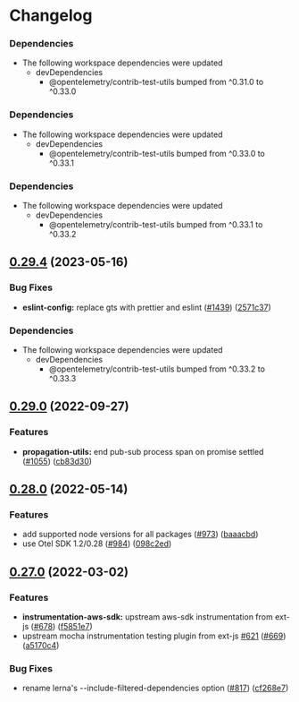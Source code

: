 # Changelog

### Dependencies

* The following workspace dependencies were updated
  * devDependencies
    * @opentelemetry/contrib-test-utils bumped from ^0.31.0 to ^0.33.0

### Dependencies

* The following workspace dependencies were updated
  * devDependencies
    * @opentelemetry/contrib-test-utils bumped from ^0.33.0 to ^0.33.1

### Dependencies

* The following workspace dependencies were updated
  * devDependencies
    * @opentelemetry/contrib-test-utils bumped from ^0.33.1 to ^0.33.2

## [0.29.4](https://github.com/open-telemetry/opentelemetry-js-contrib/compare/propagation-utils-v0.29.3...propagation-utils-v0.29.4) (2023-05-16)


### Bug Fixes

* **eslint-config:** replace gts with prettier and eslint ([#1439](https://github.com/open-telemetry/opentelemetry-js-contrib/issues/1439)) ([2571c37](https://github.com/open-telemetry/opentelemetry-js-contrib/commit/2571c371be1b5738442200cab2415b6a04c32aab))


### Dependencies

* The following workspace dependencies were updated
  * devDependencies
    * @opentelemetry/contrib-test-utils bumped from ^0.33.2 to ^0.33.3

## [0.29.0](https://github.com/open-telemetry/opentelemetry-js-contrib/compare/propagation-utils-v0.28.0...propagation-utils-v0.29.0) (2022-09-27)


### Features

* **propagation-utils:** end pub-sub process span on promise settled ([#1055](https://github.com/open-telemetry/opentelemetry-js-contrib/issues/1055)) ([cb83d30](https://github.com/open-telemetry/opentelemetry-js-contrib/commit/cb83d300582b4d485be56563634cd3859069004c))

## [0.28.0](https://github.com/open-telemetry/opentelemetry-js-contrib/compare/propagation-utils-v0.27.0...propagation-utils-v0.28.0) (2022-05-14)


### Features

* add supported node versions for all packages ([#973](https://github.com/open-telemetry/opentelemetry-js-contrib/issues/973)) ([baaacbd](https://github.com/open-telemetry/opentelemetry-js-contrib/commit/baaacbdd35ca4baab0afae64647aa8c0380ee4b7))
* use Otel SDK 1.2/0.28 ([#984](https://github.com/open-telemetry/opentelemetry-js-contrib/issues/984)) ([098c2ed](https://github.com/open-telemetry/opentelemetry-js-contrib/commit/098c2ed6f9c5ab7bd865685018c0777245aab3b7))

## [0.27.0](https://github.com/open-telemetry/opentelemetry-js-contrib/compare/propagation-utils-v0.26.0...propagation-utils-v0.27.0) (2022-03-02)


### Features

* **instrumentation-aws-sdk:** upstream aws-sdk instrumentation from ext-js ([#678](https://github.com/open-telemetry/opentelemetry-js-contrib/issues/678)) ([f5851e7](https://github.com/open-telemetry/opentelemetry-js-contrib/commit/f5851e72512117dbce571a42930a90c560dbf63d))
* upstream mocha instrumentation testing plugin from ext-js [#621](https://github.com/open-telemetry/opentelemetry-js-contrib/issues/621) ([#669](https://github.com/open-telemetry/opentelemetry-js-contrib/issues/669)) ([a5170c4](https://github.com/open-telemetry/opentelemetry-js-contrib/commit/a5170c494706a2bec3ba51e59966d0ca8a41d00e))


### Bug Fixes

* rename lerna's --include-filtered-dependencies option ([#817](https://github.com/open-telemetry/opentelemetry-js-contrib/issues/817)) ([cf268e7](https://github.com/open-telemetry/opentelemetry-js-contrib/commit/cf268e7a92b7800ad6dbec9ca77466f9ee03ee1a))
